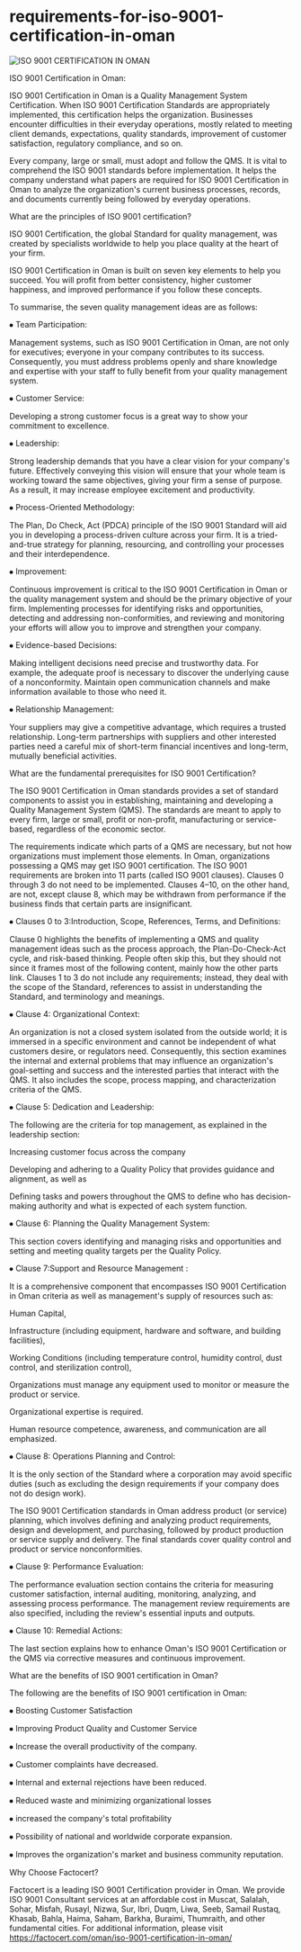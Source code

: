 # requirements-for-iso-9001-certification-in-oman

![ISO 9001 CERTIFICATION IN OMAN](https://user-images.githubusercontent.com/89084770/191752046-8e6363b4-a373-4a0a-b620-38d792c97572.png)

ISO 9001 Certification in Oman:

ISO 9001 Certification in Oman is a Quality Management System Certification. When ISO 9001 Certification Standards are appropriately implemented, this certification helps the organization. Businesses encounter difficulties in their everyday operations, mostly related to meeting client demands, expectations, quality standards, improvement of customer satisfaction, regulatory compliance, and so on.

Every company, large or small, must adopt and follow the QMS. It is vital to comprehend the ISO 9001 standards before implementation. It helps the company understand what papers are required for ISO 9001 Certification in Oman to analyze the organization's current business processes, records, and documents currently being followed by everyday operations.

What are the principles of ISO 9001 certification?

ISO 9001 Certification, the global Standard for quality management, was created by specialists worldwide to help you place quality at the heart of your firm.

ISO 9001 Certification in Oman is built on seven key elements to help you succeed. You will profit from better consistency, higher customer happiness, and improved performance if you follow these concepts.

To summarise, the seven quality management ideas are as follows:

⦁ Team Participation:

Management systems, such as ISO 9001 Certification in Oman, are not only for executives; everyone in your company contributes to its success. Consequently, you must address problems openly and share knowledge and expertise with your staff to fully benefit from your quality management system.

⦁ Customer Service:

Developing a strong customer focus is a great way to show your commitment to excellence.

⦁ Leadership:

Strong leadership demands that you have a clear vision for your company's future. Effectively conveying this vision will ensure that your whole team is working toward the same objectives, giving your firm a sense of purpose. As a result, it may increase employee excitement and productivity.

⦁ Process-Oriented Methodology:

The Plan, Do Check, Act (PDCA) principle of the ISO 9001 Standard will aid you in developing a process-driven culture across your firm. It is a tried-and-true strategy for planning, resourcing, and controlling your processes and their interdependence.

⦁ Improvement:

Continuous improvement is critical to the ISO 9001 Certification in Oman or the quality management system and should be the primary objective of your firm. Implementing processes for identifying risks and opportunities, detecting and addressing non-conformities, and reviewing and monitoring your efforts will allow you to improve and strengthen your company.

⦁ Evidence-based Decisions:

Making intelligent decisions need precise and trustworthy data. For example, the adequate proof is necessary to discover the underlying cause of a nonconformity. Maintain open communication channels and make information available to those who need it.

⦁ Relationship Management:

Your suppliers may give a competitive advantage, which requires a trusted relationship. Long-term partnerships with suppliers and other interested parties need a careful mix of short-term financial incentives and long-term, mutually beneficial activities.

What are the fundamental prerequisites for ISO 9001 Certification?

The ISO 9001 Certification in Oman standards provides a set of standard components to assist you in establishing, maintaining and developing a Quality Management System (QMS). The standards are meant to apply to every firm, large or small, profit or non-profit, manufacturing or service-based, regardless of the economic sector.

The requirements indicate which parts of a QMS are necessary, but not how organizations must implement those elements. In Oman, organizations possessing a QMS may get ISO 9001 certification. The ISO 9001 requirements are broken into 11 parts (called ISO 9001 clauses). Clauses 0 through 3 do not need to be implemented. Clauses 4–10, on the other hand, are not, except clause 8, which may be withdrawn from performance if the business finds that certain parts are insignificant.

⦁ Clauses 0 to 3:Introduction, Scope, References, Terms, and Definitions:

Clause 0 highlights the benefits of implementing a QMS and quality management ideas such as the process approach, the Plan-Do-Check-Act cycle, and risk-based thinking. People often skip this, but they should not since it frames most of the following content, mainly how the other parts link. Clauses 1 to 3 do not include any requirements; instead, they deal with the scope of the Standard, references to assist in understanding the Standard, and terminology and meanings.

⦁ Clause 4: Organizational Context:

An organization is not a closed system isolated from the outside world; it is immersed in a specific environment and cannot be independent of what customers desire, or regulators need. Consequently, this section examines the internal and external problems that may influence an organization's goal-setting and success and the interested parties that interact with the QMS. It also includes the scope, process mapping, and characterization criteria of the QMS.

⦁ Clause 5: Dedication and Leadership:

The following are the criteria for top management, as explained in the leadership section:

Increasing customer focus across the company

Developing and adhering to a Quality Policy that provides guidance and alignment, as well as

Defining tasks and powers throughout the QMS to define who has decision-making authority and what is expected of each system function.

⦁ Clause 6: Planning the Quality Management System:

This section covers identifying and managing risks and opportunities and setting and meeting quality targets per the Quality Policy.

⦁ Clause 7:Support and Resource Management :

It is a comprehensive component that encompasses ISO 9001 Certification in Oman criteria as well as management's supply of resources such as:

Human Capital,

Infrastructure (including equipment, hardware and software, and building facilities),

Working Conditions (including temperature control, humidity control, dust control, and sterilization control),

Organizations must manage any equipment used to monitor or measure the product or service.

Organizational expertise is required.

Human resource competence, awareness, and communication are all emphasized.

⦁ Clause 8: Operations Planning and Control:

It is the only section of the Standard where a corporation may avoid specific duties (such as excluding the design requirements if your company does not do design work).

The ISO 9001 Certification standards in Oman address product (or service) planning, which involves defining and analyzing product requirements, design and development, and purchasing, followed by product production or service supply and delivery. The final standards cover quality control and product or service nonconformities.

⦁ Clause 9: Performance Evaluation:

The performance evaluation section contains the criteria for measuring customer satisfaction, internal auditing, monitoring, analyzing, and assessing process performance. The management review requirements are also specified, including the review's essential inputs and outputs.

⦁ Clause 10: Remedial Actions:

The last section explains how to enhance Oman's ISO 9001 Certification or the QMS via corrective measures and continuous improvement.

What are the benefits of ISO 9001 certification in Oman?

The following are the benefits of ISO 9001 certification in Oman:

⦁ Boosting Customer Satisfaction

⦁ Improving Product Quality and Customer Service

⦁ Increase the overall productivity of the company.

⦁ Customer complaints have decreased.

⦁ Internal and external rejections have been reduced.

⦁ Reduced waste and minimizing organizational losses

⦁ increased the company's total profitability

⦁ Possibility of national and worldwide corporate expansion.

⦁ Improves the organization's market and business community reputation.

Why Choose Factocert?

Factocert is a leading ISO 9001 Certification provider in Oman. We provide ISO 9001 Consultant services at an affordable cost in Muscat, Salalah, Sohar, Misfah, Rusayl, Nizwa, Sur, Ibri, Duqm, Liwa, Seeb, Samail Rustaq, Khasab, Bahla, Haima, Saham, Barkha, Buraimi, Thumraith, and other fundamental cities. For additional information, please visit <a href="url">https://factocert.com/oman/iso-9001-certification-in-oman/</a>

